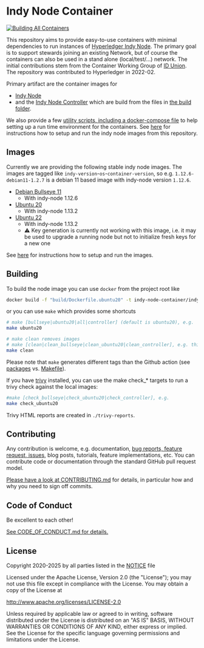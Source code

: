 # Indy Node Container

[![Building All Containers](https://github.com/hyperledger/indy-node-container/actions/workflows/build-all.yml/badge.svg)](https://github.com/hyperledger/indy-node-container/actions/workflows/build-all.yml)

This repository aims to provide easy-to-use containers with minimal dependencies to run instances of [Hyperledger Indy Node](https://github.com/hyperledger/indy-node). The primary goal is to support stewards joining an existing Network, but of course the containers can also be used in a stand alone (local/test/...) network. The initial contributions stem from the Container Working Group of [ID Union](https://github.com/IDunion). The repository was contributed to Hyperledger in 2022-02.

Primary artifact are the container images for

- [Indy Node](https://github.com/hyperledger/indy-node-container/pkgs/container/indy-node-container%2Findy_node)
- and the [Indy Node Controller](https://github.com/hyperledger/indy-node-container/pkgs/container/indy-node-container%2Findy_node_controller)
 which are build from the files in [the build folder](build/).

We also provide a few [utility scripts, including a docker-compose file](run/) to help setting up a run time environment for the containers.
See [here](run/) for instructions how to setup and run the indy node images from this repository.

## Images

Currently we are providing the following stable indy node images. The images are tagged like `indy-version`-`os`-`container-version`, so e.g. `1.12.6-debian11-1.2.7` is a debian 11 based image with indy-node version `1.12.6`.


- [Debian Bullseye 11](https://github.com/hyperledger/indy-node-container/pkgs/container/indy-node-container%2Findy_node/37273284?tag=latest-bullseye)
  - With indy-node 1.12.6
- [Ubuntu 20](https://github.com/hyperledger/indy-node-container/pkgs/container/indy-node-container%2Findy_node/39147691?tag=latest-ubuntu20)
  - With indy-node 1.13.2
- [Ubuntu 22](https://github.com/hyperledger/indy-node-container/pkgs/container/indy-node-container%2Findy_node/39147691?tag=latest-ubuntu22)
  - With indy-node 1.13.2
  - :warning: Key generation is currently not working with this image, i.e. it may be used to upgrade a running node but not to initialize fresh keys for a new one

See [here](run/) for instructions how to setup and run the images.

## Building

To build the node image you can use `docker` from the project root like

```bash
docker build -f "build/Dockerfile.ubuntu20" -t indy-node-container/indy_node:ubuntu20 ./build
```

or you can use `make` which provides some shortcuts

```bash
# make [bullseye|ubuntu20|all|controller] (default is ubuntu20), e.g.
make ubuntu20

# make clean removes images
# make [clean|clean_bullseye|clean_ubuntu20|clean_controller], e.g. this removes all images
make clean
```

Please note that `make` generates different tags than the Github action (see [packages](https://github.com/hyperledger/indy-node-container/pkgs/container/indy-node-container%2Findy_node) vs. [Makefile](./Makefile)).

If you have [trivy](https://aquasecurity.github.io/trivy) installed, you can use the make check_* targets to run a trivy check against the local images:

```bash
#make [check_bullseye|check_ubuntu20|check_controller], e.g.
make check_ubuntu20
```

Trivy HTML reports are created in `./trivy-reports`.

## Contributing

Any contribution is welcome, e.g. documentation, [bug reports, feature request, issues](issues/), blog posts, tutorials, feature implementations, etc. You can contribute code or documentation through the standard GitHub pull request model.

[Please have a look at CONTRIBUTING.md](CONTRIBUTING.md) for details, in particular how and why you need to sign off commits.

## Code of Conduct

Be excellent to each other!

[See CODE_OF_CONDUCT.md for details.](CODE_OF_CONDUCT.md)

## License

Copyright 2020-2025 by all parties listed in the [NOTICE](NOTICE) file

Licensed under the Apache License, Version 2.0 (the "License");
you may not use this file except in compliance with the License.
You may obtain a copy of the License at

<http://www.apache.org/licenses/LICENSE-2.0>

Unless required by applicable law or agreed to in writing, software
distributed under the License is distributed on an "AS IS" BASIS,
WITHOUT WARRANTIES OR CONDITIONS OF ANY KIND, either express or implied.
See the License for the specific language governing permissions and
limitations under the License.
